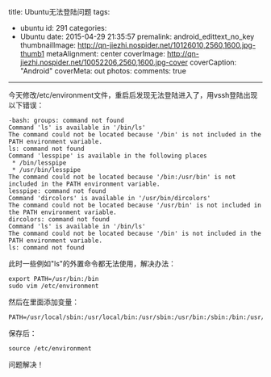 title: Ubuntu无法登陆问题
tags:
  - ubuntu
id: 291
categories:
  - Ubuntu
date: 2015-04-29 21:35:57
premalink: android_edittext_no_key
thumbnailImage: http://qn-jiezhi.nospider.net/10126010,2560,1600.jpg-thumb1
metaAlignment: center
coverImage: http://qn-jiezhi.nospider.net/10052206,2560,1600.jpg-cover
coverCaption: "Android"
coverMeta: out
photos:
comments: true
---

今天修改/etc/environment文件，重启后发现无法登陆进入了，用vssh登陆出现以下错误：
```
-bash: groups: command not found
Command 'ls' is available in '/bin/ls'
The command could not be located because '/bin' is not included in the PATH environment variable.
ls: command not found
Command 'lesspipe' is available in the following places
 * /bin/lesspipe
 * /usr/bin/lesspipe
The command could not be located because '/bin:/usr/bin' is not included in the PATH environment variable.
lesspipe: command not found
Command 'dircolors' is available in '/usr/bin/dircolors'
The command could not be located because '/usr/bin' is not included in the PATH environment variable.
dircolors: command not found
Command 'ls' is available in '/bin/ls'
The command could not be located because '/bin' is not included in the PATH environment variable.
ls: command not found
```
此时一些例如"ls"的外置命令都无法使用，解决办法：
```
export PATH=/usr/bin:/bin
sudo vim /etc/environment
```

然后在里面添加变量：

```
PATH=/usr/local/sbin:/usr/local/bin:/usr/sbin:/usr/bin:/sbin:/bin:/usr/games:/usr/local/games
```

保存后：

```
source /etc/environment
```
问题解决！
